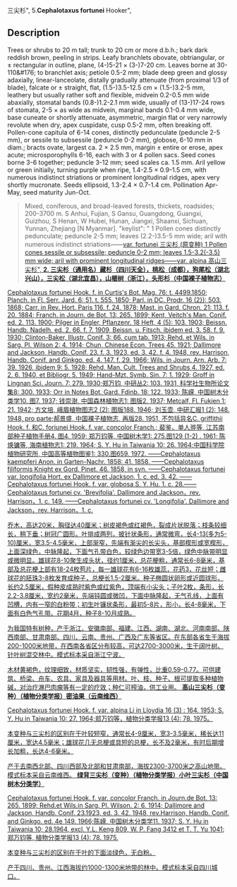 三尖杉",
5.**Cephalotaxus fortunei** Hooker",

## Description
Trees or shrubs to 20 m tall; trunk to 20 cm or more d.b.h.; bark dark reddish brown, peeling in strips. Leafy branchlets obovate, obtriangular, or ±  rectangular in outline, plane, (4-)5-21 ×  (3-)7-20 cm. Leaves borne at 30-110&amp;#176;  to branchlet axis; petiole 0.5-2 mm; blade deep green and glossy adaxially, linear-lanceolate, distally gradually attenuate (from proximal 1/3 of blade), falcate or ±  straight, flat, (1.5-)3.5-12.5 cm ×  (1.5-)3.2-5 mm, leathery but usually rather soft and flexible, midvein 0.2-0.5 mm wide abaxially, stomatal bands (0.8-)1.2-2.1 mm wide, usually of (13-)17-24 rows of stomata, 2-5 ×  as wide as midvein, marginal bands 0.1-0.4 mm wide, base cuneate or shortly attenuate, asymmetric, margin flat or very narrowly revolute when dry, apex cuspidate, cusp 0.5-2 mm, often breaking off. Pollen-cone capitula of 6-14 cones, distinctly pedunculate (peduncle 2-5 mm), or sessile to subsessile (peduncle 0-2 mm), globose, 6-10 mm in diam.; bracts ovate, largest ca. 2 ×  2.5 mm, margin ±  entire or erose, apex acute; microsporophylls 6-16, each with 3 or 4 pollen sacs. Seed cones borne 3-6 together; peduncle 3-12 mm; seed scales ca. 1.5 mm. Aril yellow or green initially, turning purple when ripe, 1.4-2.5 ×  0.9-1.5 cm, with numerous indistinct striations or prominent longitudinal ridges, apex very shortly mucronate. Seeds ellipsoid, 1.3-2.4 ×  0.7-1.4 cm. Pollination Apr-May, seed maturity Jun-Oct.

> Mixed, coniferous, and broad-leaved forests, thickets, roadsides; 200-3700 m. S Anhui, Fujian, S Gansu, Guangdong, Guangxi, Guizhou, S Henan, W Hubei, Hunan, Jiangxi, Shaanxi, Sichuan, Yunnan, Zhejiang [N Myanmar].
  "keylist": "
1 Pollen cones distinctly pedunculate; peduncle 2-5 mm; leaves (2.2-)3.5-5 mm wide; aril with numerous indistinct striations——<a href='/info/Cephalotaxus fortunei var. fortunei?t=foc'>var. fortunei 三尖杉 (原变种)
1 Pollen cones sessile or subsessile; peduncle 0-2 mm; leaves 1.5-3.2(-3.5) mm wide; aril with prominent longitudinal ridges——<a href='/info/Cephalotaxus fortunei var. alpina?t=foc'>var. alpina 高山三尖杉",
**2. 三尖杉（通用名）藏杉（四川天全），桃松（成都），狗尾松（湖北兴山），三尖松（湖北宜昌），山榧树（浙江），头形杉（中国裸子植物志）**

Cephalotaxus fortunei Hook. f. in Curtis's Bot. Mag. 76: t. 4499.1850; Planch. in Fl. Serr. Jard. 6: 51. t. 555. 1850; Parl. in DC. Prodr. 16 (2}): 503. 1868; Carr. in Rev. Hort. Paris 116. f. 24. 1878; Mast. in Gard. Chron. 21: 113. f. 20. 1884; Franch. in Journ. de Bot. 13: 265. 1899; Kent, Veitch's Man. Conif. ed. 2. 113. 1900; Pilger in Engler, Pflanzenr. 18 Heft, 4 (5): 103. 1903; Beissn. Handb. Nadelh. ed. 2. 66. f. 7. 1909, Beissn. u. Fitsch. ibidem ed. 3. 58. f. 9. 1930; Clinton-Baker, Illustr. Conif. 3: 66. cum tab. 1913; Rehd. et Wils. in Sarg. Pl. Wilson 2: 4. 1914; Chun, Chinese Econ. Trees 45. 1921; Dallimore and Jackson, Handb. Conif. 23. f. 3. 1923, ed. 3. 42. f. 4. 1948, rev. Harrison, Handb. Conif. and Ginkgo. ed. 4. 147. f. 29. 1966; Wils. in Journ. Arn. Arb. 7: 39. 1926, ibidem 9: 5. 1928; Rehd. Man. Cult. Trees and Shrubs 4. 1927, ed. 2. 6. 1940, et Bibliogr. 5. 1949; Hand-Mzt. Symb. Sin. 7: 1. 1929; Groff in Lingnan Sci. Journ. 7: 279. 1930;郑万钧, 中研丛2: 103. 1931, 科学社生物所论文集8: 300. 1933; Orr in Notes Bot. Gard. Fdinb. 18: 122. 1933; 陈嵘, 中国树木分类学10. 图7. 1937; 钱崇澍, 中国森林植物志1: 图版2. 1937; Metcalf, Fl. Fukien 1: 21. 1942; 方文培, 峨眉植物图志2 (2): 图版188. 1946; 刘玉壶, 中研汇报1 (2): 148. 1948, pro parte;郝景盛, 中国裸子植物志, 再版28. 1951, 不包括异名C. griffithii Hook. f. 和C. foriunei Hook. f. var. concolor Franch.; 裴鉴、单人骅等, 江苏南部种子植物手册4. 图4. 1959; 郑万钧等, 中国树木学1: 275.图129 (1-2) . 1961; 陈焕镛等, 海南植物志1: 219. 1964; S. Y. Hu in Taiwania 10: 26. 1964;中国科学院植物研究所, 中国高等植物图鉴1: 330.图659. 1972. ——Cephalotaxus kaempferi Anon. in Garten-Nachr. 1858: 41. 1858. ——Cephalotaxus filiformis Knight ex Gord. Pinet. 46. 1858, in syn. ——Cephalotaxus fortunei var. longifolia Hort. ex Dallimore et Jackson, 1. c. ed. 3. 42. ——Cephalotaxus fortunei Hook. f. var. globosa S. Y. Hu. 1. c. 28.——Cephalotaxus fortunei cv. 'Brevifolia'. Dallimore and Jackson，rev. Harrison，1. c. 149. ——Cephalotaxus fortunei cv. 'Longifolia'. Dallimore and Jackson，rev. Harrison，1. c.

乔木，高达20米，胸径达40厘米；树皮褐色或红褐色，裂成片状脱落；枝条较细长，稍下垂；树冠广圆形。叶排成两列，披针状条形，通常微弯，长4-13(多为5-10)厘米，宽3.5-4.5毫米，上部渐窄，先端有渐尖的长尖头，基部楔形或宽楔形，上面深绿色，中脉隆起，下面气孔带白色，较绿色边带宽3-5倍，绿色中脉带明显或微明显。雄球花8-10聚生成头状，径约1厘米，总花梗粗，通常长6-8毫米，基部及总花梗上部有18-24枚苞片，每一雄球花有6-16枚雄蕊，花药3，花丝短；雌球花的胚珠3-8枚发育成种子，总梗长1.5-2厘米。种子椭圆状卵形或近圆球形，长约2.5厘米，假种皮成熟时紫色或红紫色，顶端有小尖头；子叶2枚，条形，长2.2-3.8厘米，宽约2毫米，先端钝圆或微凹，下面中脉隆起，无气孔线，上面有凹槽，内有一窄的白粉带；初生叶镰状条形，最初5-8片，形小，长4-8毫米，下面有白色气孔带。花期4月，种子8-10月成熟。

为我国特有树种，产于浙江、安徽南部、福建、江西、湖南、湖北、河南南部、陕西南部、甘肃南部、四川、云南、贵州、广西及广东等省区。在东部各省生于海拔200-1000米地带，在西南各省区分布较高，可达2700-3000米，生于阔叶树、针叶树混交林中。模式标本采自浙江宁波。

木材黄褐色，纹理细致，材质坚实，韧性强，有弹性，比重0.59-0.77。可供建筑、桥梁、舟车、农具、家具及器具等用材。叶、枝、种子、根可提取多种植物碱，对治疗淋巴肉瘤等有一定的疗效；种仁可榨油，供工业用。
**高山三尖杉（变种）（植物分类学报）密油果（云南维西）**

Cephalotaxus fortunei Hook. f. var. alpina Li in Lloydia 16 (3) : 164. 1953; S. Y. Hu in Taiwania 10: 27. 1964;郑万钧等，植物分类学报13 (4): 78. 1975。

本变种与三尖杉的区别在于叶较短窄，通常长4-9厘米，宽3-3.5毫米，稀长达11厘米，宽达4.5毫米；雄球花几无总梗或具短的总梗，长不及2毫米，有时后期增长加粗，长达4-6毫米。

产于去南西北部、四川西部及北部和甘肃南部，海拔2300-3700米之高山地带。模式标本采自云南维西。
**绿背三尖杉（变种）（植物分类学报）小叶三尖杉（中国树木分类学）**

Cephalotaxus fortunei Hook. f. var. concolor Franch. in Journ.de Bot. 13: 265. 1899; Rehd.et Wils.in Sarg. Pl. Wilson. 2: 6. 1914; Dallimore and Jackson, Handb. Conif. 23.1923, ed. 3. 42. 1948, rev.Harrison, Handb. Conif. and Ginkgo. ed. 4e 149. 1966;陈嵘, 中国树木分类学11. 1937; S. Y. Hu in Taiwania 10; 28.1964, excl. Y.L. Keng 809, W. P. Fang 3412 et T. T. Yu 1041;郑万钧等, 植物分类学报13 (4): 78. 1975.

本变种与三尖杉的区别在于叶的下面淡绿色，无白粉。

产于四川、贵州、江西海拔约1000-1300米地带的林中。模式标本采自四川城口。
